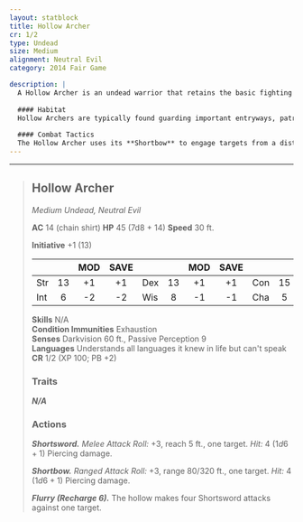 ```yaml
---
layout: statblock
title: Hollow Archer
cr: 1/2
type: Undead
size: Medium
alignment: Neutral Evil
category: 2014 Fair Game

description: |
  A Hollow Archer is an undead warrior that retains the basic fighting skills it possessed in life, driven by a dull, relentless purpose to strike down the living. It appears as a gaunt figure in weathered armor, its eyesockets empty save for the faint glow of malevolent animation.
  
  #### Habitat
  Hollow Archers are typically found guarding important entryways, patrolling walls, or holding defensive positions in ruined fortresses and necromantic dungeons. They act as silent, tireless sentries for their dark masters.
  
  #### Combat Tactics
  The Hollow Archer uses its **Shortbow** to engage targets from a distance, relying on its armor for protection. If cornered or out of ammunition, it draws its **Shortsword**. Like other Hollows, it possesses the dangerous **Flurry** action, which it will use to attempt to overwhelm a single adjacent target with a sudden, relentless barrage of four melee attacks.
---
```


___
> ## Hollow Archer
> *Medium Undead, Neutral Evil*
> 
> **AC** 14 (chain shirt) **HP** 45 (7d8 + 14) **Speed** 30 ft.
> 
> **Initiative** +1 (13)
>
> | | | MOD | SAVE | | | MOD | SAVE | | | MOD | SAVE |
> |:--|:-:|:----:|:----:|:--|:-:|:----:|:----:|:--|:-:|:----:|:----:|
> |Str| 13| +1 | +1 |Dex| 13| +1 | +1 |Con| 15| +2 | +2 |
> |Int| 6| -2 | -2 |Wis| 8| -1 | -1 |Cha| 5| -3 | -3 |
>
> **Skills** N/A  
> **Condition Immunities** Exhaustion  
> **Senses** Darkvision 60 ft., Passive Perception 9  
> **Languages** Understands all languages it knew in life but can't speak  
> **CR** 1/2 (XP 100; PB +2)
>
> ### Traits
>
> ***N/A***
>
> ### Actions
>
> ***Shortsword.*** *Melee Attack Roll:* +3, reach 5 ft., one target. *Hit:* 4 ($1d6 + 1$) Piercing damage.
>
> ***Shortbow.*** *Ranged Attack Roll:* +3, range 80/320 ft., one target. *Hit:* 4 ($1d6 + 1$) Piercing damage.
>
> ***Flurry (Recharge 6).*** The hollow makes four Shortsword attacks against one target.